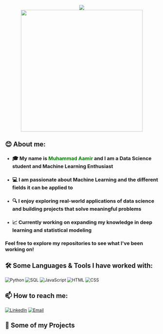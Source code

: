 <div align="center">
  <img src="https://readme-typing-svg.herokuapp.com/?lines=Hi+everyone+and+welcome+to+my+GitHub!;Data+Science+Student;Machine+Learning+Enthusiast&font=Fira%20Code&center=true&width=500&height=60&duration=4000&pause=1000&size=24">
</div>

<div align="center">
  <img src="https://media.giphy.com/media/L1R1tvI9svkIWwpVYr/giphy.gif" width="400"/>
</div>

## 😊 About me:

- ### 🎓 My name is <span style="color: green;">**Muhammad Aamir**</span> and I am a **Data Science student and Machine Learning Enthusiast**

- ### 💻 I am passionate about **Machine Learning** and the different fields it can be applied to

- ### 🔍 I enjoy exploring real-world applications of data science and building projects that solve meaningful problems

- ### 📈 Currently working on expanding my knowledge in deep learning and statistical modeling

### Feel free to explore my repositories to see what I've been working on!

## 🛠️ Some Languages & Tools I have worked with:

![Python](https://img.shields.io/badge/Python-3776AB?style=for-the-badge&logo=python&logoColor=white)
![SQL](https://img.shields.io/badge/SQL-4479A1?style=for-the-badge&logo=postgresql&logoColor=white)
![JavaScript](https://img.shields.io/badge/JavaScript-F7DF1E?style=for-the-badge&logo=javascript&logoColor=black)
![HTML](https://img.shields.io/badge/HTML5-E34F26?style=for-the-badge&logo=html5&logoColor=white)
![CSS](https://img.shields.io/badge/CSS3-1572B6?style=for-the-badge&logo=css3&logoColor=white)

## 📫 How to reach me:

[![LinkedIn](https://img.shields.io/badge/LinkedIn-0077B5?style=for-the-badge&logo=linkedin&logoColor=white)](https://www.linkedin.com/in/moaamir28)
[![Email](https://img.shields.io/badge/Email-D14836?style=for-the-badge&logo=gmail&logoColor=white)](mailto:aamirm2800@gmail.com)

## 🚀 Some of my Projects
